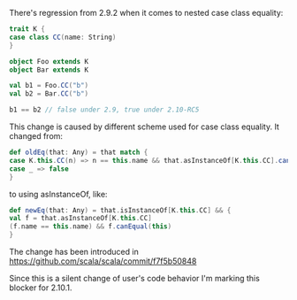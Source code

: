 There's regression from 2.9.2 when it comes to nested case class equality:

```scala
trait K { 
case class CC(name: String) 
}

object Foo extends K 
object Bar extends K

val b1 = Foo.CC("b") 
val b2 = Bar.CC("b")

b1 == b2 // false under 2.9, true under 2.10-RC5
```

This change is caused by different scheme used for case class equality. It changed from:

```scala
def oldEq(that: Any) = that match { 
case K.this.CC(n) => n == this.name && that.asInstanceOf[K.this.CC].canEqual(this) 
case _ => false 
}
```

to using asInstanceOf, like:

```scala
def newEq(that: Any) = that.isInstanceOf[K.this.CC] && { 
val f = that.asInstanceOf[K.this.CC] 
(f.name == this.name) && f.canEqual(this) 
}
```

The change has been introduced in https://github.com/scala/scala/commit/f7f5b50848

Since this is a silent change of user's code behavior I'm marking this blocker for 2.10.1.
